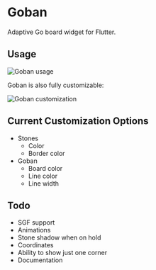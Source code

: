 # Goban

Adaptive Go board widget for Flutter.

## Usage

![Goban usage](https://res.cloudinary.com/dk4dtpymd/image/upload/v1558298626/fs14uz2zorbfjoushztg.gif)

Goban is also fully customizable:

![Goban customization](https://res.cloudinary.com/dk4dtpymd/image/upload/c_scale,h_800/v1558296915/n3dyubf3vk7svum8kphr.png)

## Current Customization Options

* Stones
  * Color
  * Border color
* Goban
  * Board color
  * Line color
  * Line width

## Todo

* SGF support
* Animations
* Stone shadow when on hold
* Coordinates
* Ability to show just one corner
* Documentation
